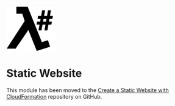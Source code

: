 ![λ#](../../Docs/images/LambdaSharpLogo.png)

# Static Website

This module has been moved to the [Create a Static Website with CloudFormation](https://github.com/LambdaSharp/StaticWebsite-Sample) repository on GitHub.